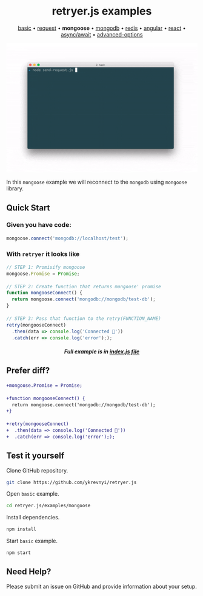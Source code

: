 
<h1 align="center">retryer.js examples</h1>

<p align="center">
  <a href="https://github.com/ykrevnyi/reconnect/blob/docs/examples/basic/">basic</a> &bull;
  <a href="https://github.com/ykrevnyi/reconnect/blob/docs/examples/request/">request</a> &bull;
  <b>mongoose</b> &bull;
  <a href="https://github.com/ykrevnyi/reconnect/blob/docs/examples/mongodb/">mongodb</a> &bull;
  <a href="https://github.com/ykrevnyi/reconnect/blob/docs/examples/redis/">redis</a> &bull;
  <a href="https://github.com/ykrevnyi/reconnect/blob/docs/examples/angular/">angular</a> &bull;
  <a href="https://github.com/ykrevnyi/reconnect/blob/docs/examples/react/">react</a> &bull;
  <a href="https://github.com/ykrevnyi/reconnect/blob/docs/examples/async-await/">async/await</a> &bull;
  <a href="https://github.com/ykrevnyi/reconnect/blob/docs/examples/advanced-options/">advanced-options</a>
</p>

<p align="center">
  <img src="https://github.com/ykrevnyi/reconnect/blob/docs/docs/retryer-v1.5.1.gif" alt="retryer.js intro"/>
</p>

In this `mongoose` example we will reconnect to the `mongodb` using `mongoose` library.

## Quick Start

### Given you have code:

```javascript
mongoose.connect('mongodb://localhost/test');
```

### With `retryer` it looks like
```javascript
// STEP 1: Promisify mongoose
mongoose.Promise = Promise;

// STEP 2: Create function that returns mongoose' promise
function mongooseConnect() {
  return mongoose.connect('mongodb://mongodb/test-db');
}

// STEP 3: Pass that function to the retry(FUNCTION_NAME)
retry(mongooseConnect)
  .then(data => console.log('Connected 🎉'))
  .catch(err => console.log('error'););
```
<h5 align="center">Full example is in <a href="https://github.com/ykrevnyi/reconnect/blob/docs/examples/basic/index.js">index.js file</a></h5>

## Prefer diff?
```diff
+mongoose.Promise = Promise;

+function mongooseConnect() {
  return mongoose.connect('mongodb://mongodb/test-db');
+}

+retry(mongooseConnect)
+  .then(data => console.log('Connected 🎉'))
+  .catch(err => console.log('error'););
```

## Test it yourself
Clone GitHub repository.
```bash
git clone https://github.com/ykrevnyi/retryer.js
```

Open `basic` example.
```bash
cd retryer.js/examples/mongoose
```

Install dependencies.
```bash
npm install
```

Start `basic` example.
```bash
npm start
```

## Need Help?
Please submit an issue on GitHub and provide information about your setup.
